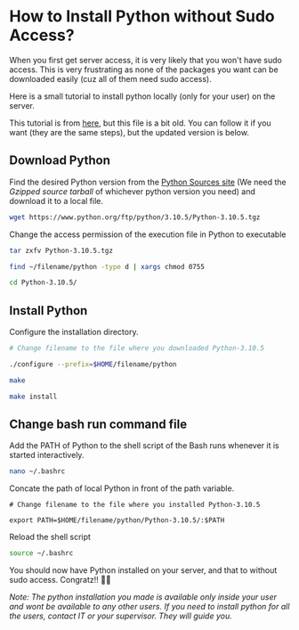# How to Install Python without Sudo Access?

When you first get server access, it is very likely that you won't have sudo access. This is very frustrating as none of the packages you want can be downloaded easily (cuz all of them need sudo access). 

Here is a small tutorial to install python locally (only for your user) on the server. 

This tutorial is from [here](https://ernie55ernie.github.io/python/2016/11/11/install-python-packages-for-local-user-without-sudo.html), but this file is a bit old. You can follow it if you want (they are the same steps), but the updated version is below. 

## Download Python

Find the desired Python version from the [Python Sources site](https://www.python.org/downloads/source/) (We need the *Gzipped source tarball* of whichever python version you need) and download it to a local file. 

```sh
wget https://www.python.org/ftp/python/3.10.5/Python-3.10.5.tgz
```

Change the access permission of the execution file in Python to executable
```sh
tar zxfv Python-3.10.5.tgz

find ~/filename/python -type d | xargs chmod 0755

cd Python-3.10.5/
```

## Install Python
Configure the installation directory.

```sh
# Change filename to the file where you downloaded Python-3.10.5

./configure --prefix=$HOME/filename/python

make

make install
```

## Change bash run command file

Add the PATH of Python to the shell script of the Bash runs whenever it is started interactively.
```sh
nano ~/.bashrc
```

Concate the path of local Python in front of the path variable.
```
# Change filename to the file where you installed Python-3.10.5

export PATH=$HOME/filename/python/Python-3.10.5/:$PATH
```



Reload the shell script
```sh
source ~/.bashrc
```

You should now have Python installed on your server, and that to without sudo access. Congratz!! :tada::tada:

*Note: The python installation you made is available only inside your user and wont be available to any other users. If you need to install python for all the users, contact IT or your supervisor. They will guide you.*
